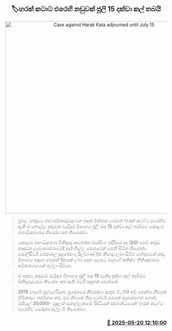 <p align='center'><b><h2 align='center' title='Case against Harak Kata adjourned until July 15'>🏷හරක් කටාට එරෙහි නඩුවක් ජූලි 15 දක්වා කල් තබයි</h2></b></p>
<p align='center'><img src='https://helakuru.sgp1.cdn.digitaloceanspaces.com/esana/images/lib/harakkata-new.jpg' width='600' alt='Case against Harak Kata adjourned until July 15'></p>

> ප්‍රබල මත්ද්‍රව්‍ය ජාවාරම්කරුවකු වන නදුන් චින්තක හෙවත් ‘හරක් කටා’ට එරෙහිව ඇති මංකොල්ල නඩුවක වැඩිදුර විභාගය ජූලි මස 15 දක්වා කල් තැබීමට කොළඹ මහාධිකරණය නියෝග කර තිබෙනවා.

> කොළඹ මහාධිකරණ විනිසුරු නවරත්න මාරසිංහ ඉදිරියේ අද (20) මෙම නඩුව කැඳවනු ලැබු අවස්ථාවේදී පැමිණිල්ල වෙනුවෙන් පෙනී සිටින නියෝජ්‍ය සොලිසිටර් ජෙනරාල් සුදර්ශන ද සිල්වා අද දින නිවාඩු ලබා සිටීම හේතුවෙන් නඩු විභාගය සඳහා වෙනත් දිනයක් ලබා දෙන ලෙසට ඔහුගේ කනිෂ්ට නීතිඥවරයා අධිකරණයෙන් ඉල්ලා සිටියා.

> ඒ අනුව, නඩුවේ වැඩිදුර විභාගය ජුලි මස 15 වැනිදා දක්වා කල් තැබීමට විනිසුරුවරයා නියෝග කර ඇති බවයි සඳහන් වෙන්නේ.

> 2015 වසරේ මුල්ලේරියාව ප්‍රදේශයේ නිවසකට ඇතුළු වී, ගිනි අවි පෙන්වා නිවසේ හිමිකරුට තර්ජනය කර, එම නිවසේ තිබූ මෝටර් රථයක් පැහැරගෙන ගොස්, රුපියල් 20,000/- මුදලක් කොල්ලකෑමේ සිද්ධියක් සම්බන්ධයෙන් ‘හරක් කටා’ට එරෙහිව චෝදනා එල්ල වී තිබෙනවා.



<h3 align='right'><a href='https://www.helakuru.lk/esana/p/110259/'>📅 2025-05-20 12:10:00</a></h3>
